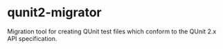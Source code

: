 # qunit2-migrator

Migration tool for creating QUnit test files which conform to the QUnit 2.x
API specification.
